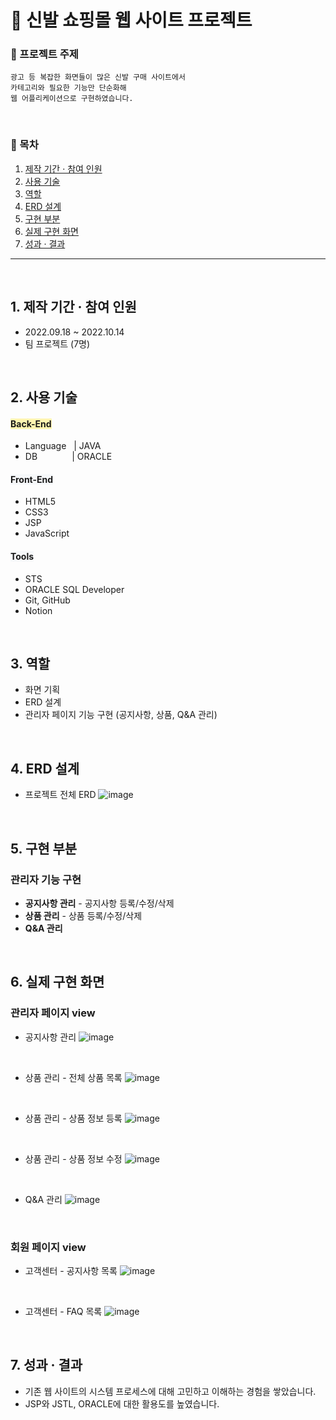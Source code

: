 <h1>👟 신발 쇼핑몰 웹 사이트 프로젝트 </h1>

### 📌 프로젝트 주제  
    광고 등 복잡한 화면들이 많은 신발 구매 사이트에서
    카테고리와 필요한 기능만 단순화해
    웹 어플리케이션으로 구현하였습니다.

<br/>

### 📍 목차
1. [제작 기간 · 참여 인원](#제작-기간--참여-인원)
2. [사용 기술](#사용-기술)
3. [역할](#역할)
4. [ERD 설계](#erd-설계)
5. [구현 부분](#구현-부분)
6. [실제 구현 화면](#실제-구현-화면)
7. [성과 · 결과](#성과-·-결과)

---

</br>

## 1. 제작 기간 · 참여 인원
- 2022.09.18 ~ 2022.10.14
- 팀 프로젝트 (7명)

</br>

## 2. 사용 기술
#### <span style='background-color:#fff5b1'>Back-End</span>
- Language&nbsp;&nbsp;  | JAVA
- DB &nbsp;&nbsp;&nbsp;&nbsp;&nbsp;&nbsp;&nbsp;&nbsp;&nbsp;&nbsp;&nbsp;&nbsp; | ORACLE

#### <span style='background-color:#f6f8fa'>Front-End</span>
- HTML5
- CSS3
- JSP
- JavaScript

#### <span style='background-color:#f6f8fa'>Tools</span>
- STS
- ORACLE SQL Developer
- Git, GitHub
- Notion

</br>

## 3. 역할
- 화면 기획
- ERD 설계
- 관리자 페이지 기능 구현 (공지사항, 상품, Q&A 관리)

</br>

## 4. ERD 설계
- 프로젝트 전체 ERD
![image](https://github.com/bono039/jspProject_team04/assets/67899934/27d2da50-228e-4df4-8002-87f0ca7bea61)


 

</br>

## 5. 구현 부분
### **관리자 기능 구현**
- **공지사항 관리** - 공지사항 등록/수정/삭제
- **상품 관리** - 상품 등록/수정/삭제
- **Q&A 관리**

</br>

## 6. 실제 구현 화면
### 관리자 페이지 view
- 공지사항 관리
![image](https://github.com/bono039/jspProject_team04/assets/67899934/0634d3a1-e9c7-4bed-a3ce-0de8c8c0ca50)

</br>

- 상품 관리 - 전체 상품 목록
![image](https://github.com/bono039/jspProject_team04/assets/67899934/8fe1f129-2fdf-4cb1-8789-bbf1a76e847b)

</br>

- 상품 관리 - 상품 정보 등록
![image](https://github.com/bono039/jspProject_team04/assets/67899934/abc586bc-fe8f-4cb1-8dc5-07fcbea7fb18)

</br>

- 상품 관리 - 상품 정보 수정
![image](https://github.com/bono039/jspProject_team04/assets/67899934/175315fe-251e-43e1-b4e8-1601dafbf826)

</br>

- Q&A 관리
![image](https://github.com/bono039/jspProject_team04/assets/67899934/d40e3125-e264-4272-93c6-4f2748cd9d3f)

</br>

### 회원 페이지 view
- 고객센터 - 공지사항 목록
![image](https://github.com/bono039/jspProject_team04/assets/67899934/cc9a3719-0e54-4e72-829c-eb9d7d9ce112)

</br>

- 고객센터 - FAQ 목록
![image](https://github.com/bono039/jspProject_team04/assets/67899934/cda76774-ae32-4a14-9d6e-bf710a130db9)

</br>

## 7. 성과 · 결과
- 기존 웹 사이트의 시스템 프로세스에 대해 고민하고 이해하는 경험을 쌓았습니다.
- JSP와 JSTL, ORACLE에 대한 활용도를 높였습니다.
